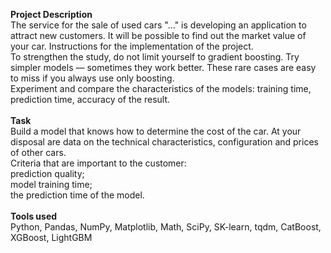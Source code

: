 **Project Description**\
The service for the sale of used cars "..." is developing an application to attract new customers. It will be possible to find out the market value of your car. 
Instructions for the implementation of the project.\
To strengthen the study, do not limit yourself to gradient boosting. Try simpler models — sometimes they work better. These rare cases are easy to miss if you always use only boosting.\
Experiment and compare the characteristics of the models: training time, prediction time, accuracy of the result.\
\
**Task**\
Build a model that knows how to determine the cost of the car. At your disposal are data on the technical characteristics, configuration and prices of other cars.\
Criteria that are important to the customer:\
prediction quality;\
model training time;\
the prediction time of the model.\
\
**Tools used**\
Python, Pandas, NumPy, Matplotlib, Math, SciPy, SK-learn, tqdm, CatBoost, XGBoost, LightGBM
